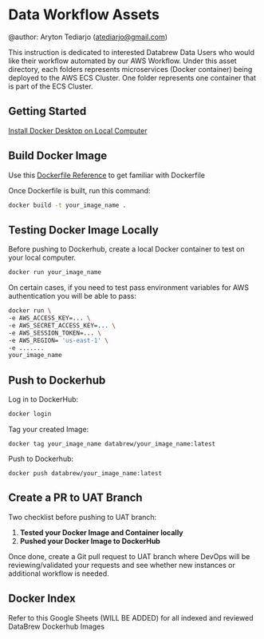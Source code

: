 # Data Workflow Assets
@author: Aryton Tediarjo (atediarjo@gmail.com)

This instruction is dedicated to interested Databrew Data Users who would like their workflow automated by our AWS Workflow. Under this asset directory, each folders represents microservices (Docker container) being deployed to the AWS ECS Cluster. One folder represents one container that is part of the ECS Cluster. 



## Getting Started
[Install Docker Desktop on Local Computer](https://docs.docker.com/desktop/)


## Build Docker Image
Use this [Dockerfile Reference](https://docs.docker.com/build/building/packaging/) to get familiar with Dockerfile

Once Dockerfile is built, run this command:
```zsh
docker build -t your_image_name .
```

## Testing Docker Image Locally
Before pushing to Dockerhub, create a local Docker container to test on your local computer.

```zsh
docker run your_image_name
```

On certain cases, if you need to test pass environment variables for AWS authentication you will be able to pass:
```zsh
docker run \
-e AWS_ACCESS_KEY=... \ 
-e AWS_SECRET_ACCESS_KEY=... \
-e AWS_SESSION_TOKEN=... \
-e AWS_REGION= 'us-east-1' \
-e .......
your_image_name
```

## Push to Dockerhub
Log in to DockerHub:
```zsh
docker login
```

Tag your created Image:
```
docker tag your_image_name databrew/your_image_name:latest
```

Push to Dockerhub:
```
docker push databrew/your_image_name:latest
```

## Create a PR to UAT Branch
Two checklist before pushing to UAT branch:

1. **Tested your Docker Image and Container locally**
2. **Pushed your Docker Image to DockerHub**

Once done, create a Git pull request to UAT branch where DevOps will be reviewing/validated your requests and see whether new instances or additional workflow is needed. 

## Docker Index
Refer to this Google Sheets (WILL BE ADDED) for all indexed and reviewed DataBrew Dockerhub Images
